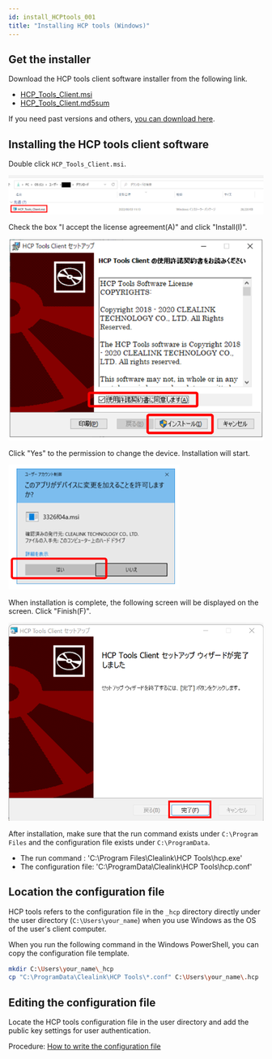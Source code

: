 ```yaml
---
id: install_HCPtools_001
title: "Installing HCP tools (Windows)"
---
```


## Get the installer

Download the HCP tools client software installer from the following link.

- <a href="https://github.com/oogasawa/nigsc_HCPtools/raw/main/1.3.0R-45/Windows/HCP_Tools_Client.msi">HCP_Tools_Client.msi</a>
- <a href="https://github.com/oogasawa/nigsc_HCPtools/tree/main/1.3.0R-45/Windows">HCP_Tools_Client.md5sum</a>

If you need past versions and others, <a href="https://github.com/oogasawa/nigsc_HCPtools">you can download here</a>.


## Installing the HCP tools client software

Double click `HCP_Tools_Client.msi`.

![](HCPtools_p1.png)


Check the box "I accept the license agreement(A)" and click "Install(I)".

![](HCPtools_1.png)

Click "Yes" to the permission to change the device.
Installation will start.

![](HCPtools_2.png)

When installation is complete, the following screen will be displayed on the screen. Click "Finish(F)".


![](HCPtools_p3.png)


After installation, make sure that the run command exists under `C:\Program Files` and the configuration file exists under `C:\ProgramData`.

- The run command : 'C:\Program Files\Clealink\HCP Tools\hcp.exe'
- The configuration file: 'C:\ProgramData\Clealink\HCP Tools\hcp.conf'

## Location the configuration file


HCP tools refers to the configuration file in the `_hcp` directory directly under the user directory (`C:\Users\your_name`) when you use Windows as the OS of the user's client computer.

When you run the following command in the Windows PowerShell, you can copy the configuration file template.

```bash
mkdir C:\Users\your_name\_hcp
cp "C:\ProgramData\Clealink\HCP Tools\*.conf" C:\Users\your_name\.hcp
```


## Editing the configuration file

Locate the HCP tools configuration file in the user directory and add the public key settings for user authentication.

Procedure: [How to write the configuration file](/software/HCPtools/hcptools_conf)

